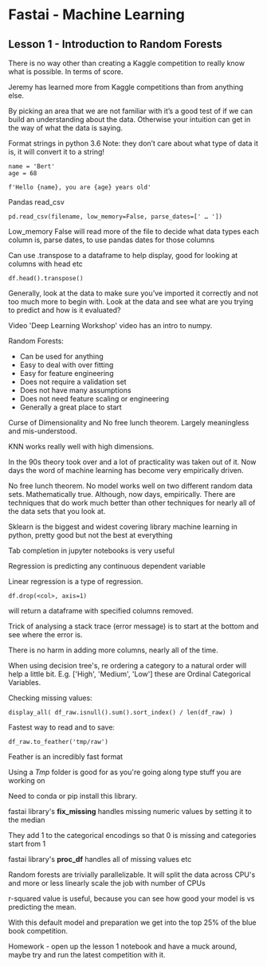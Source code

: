# Fastai - Machine Learning
## Lesson 1 - Introduction to Random Forests

There is no way other than creating a Kaggle competition to really know what is possible. In terms of score.

Jeremy has learned more from Kaggle competitions than from anything else.

By picking an area that we are not familiar with it’s a good test of if we can build an understanding about the data. Otherwise your intuition can get in the way of what the data is saying.

Format strings in python 3.6
Note: they don’t care about what type of data it is, it will convert it to a string!

```
name = 'Bert'
age = 68

f'Hello {name}, you are {age} years old'
```
Pandas read_csv
```
pd.read_csv(filename, low_memory=False, parse_dates=[' … '])
```

Low_memory False will read more of the file to decide what data types each column is, parse dates, to use pandas dates for those columns

Can use .transpose to a dataframe to help display, good for looking at columns with head etc

```
df.head().transpose()
```

Generally, look at the data to make sure you’ve imported it correctly and not too much more to begin with. Look at the data and see what are you trying to predict and how is it evaluated?

Video 'Deep Learning Workshop' video has an intro to numpy.

Random Forests:
* Can be used for anything
* Easy to deal with over fitting
* Easy for feature engineering
* Does not require a validation set
* Does not have many assumptions
* Does not need feature scaling or engineering
* Generally a great place to start

Curse of Dimensionality and No free lunch theorem. Largely meaningless and mis-understood.

KNN works really well with high dimensions.

In the 90s theory took over and a lot of practicality was taken out of it. Now days the word of machine learning has become very empirically driven.

No free lunch theorem. No model works well on two different random data sets. Mathematically true. Although, now days, empirically. There are techniques that do work much better than other techniques for nearly all of the data sets that you look at.

Sklearn is the biggest and widest covering library machine learning in python, pretty good but not the best at everything

Tab completion in jupyter notebooks is very useful

Regression is predicting any continuous dependent variable

Linear regression is a type of regression.

```
df.drop(<col>, axis=1) 
```
will return a dataframe with specified columns removed.

Trick of analysing a stack trace (error message) is to start at the bottom and see where the error is. 

There is no harm in adding more columns, nearly all of the time.

When using decision tree's, re ordering a category to a natural order will help a little bit. E.g. ['High', 'Medium', 'Low'] these are Ordinal Categorical Variables.

Checking missing values:
```
display_all( df_raw.isnull().sum().sort_index() / len(df_raw) )
```
Fastest way to read and to save:
```
df_raw.to_feather('tmp/raw')
```
Feather is an incredibly fast format

Using a *Tmp* folder is good for as you're going along type stuff you are working on

Need to conda or pip install this library.

fastai library's **fix_missing** handles missing numeric values by setting it to the median

They add 1 to the categorical encodings so that 0 is missing and categories start from 1

fastai library's **proc_df** handles all of missing values etc

Random forests are trivially parallelizable. It will split the data across CPU's and more or less linearly scale the job with number of CPUs

r-squared value is useful, because you can see how good your model is vs predicting the mean.

With this default model and preparation we get into the top 25% of the blue book competition.

Homework - open up the lesson 1 notebook and have a muck around, maybe try and run the latest competition with it.
